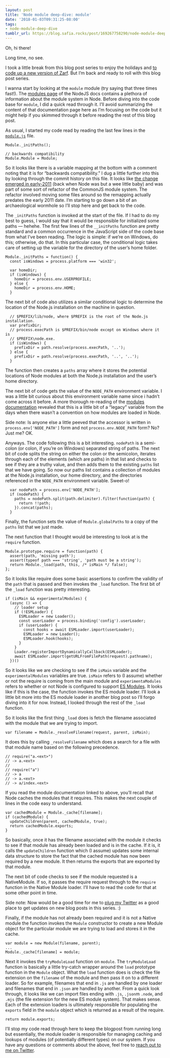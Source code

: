 ```yaml
---
layout: post
title: 'Node module deep-dive: module'
date: '2018-01-03T09:31:25-08:00'
tags:
- node-module-deep-dive
tumblr_url: https://blog.safia.rocks/post/169267758290/node-module-deep-dive-module
---
```

Oh, hi there!

Long time, no see.

I took a little break from this blog post series to enjoy the holidays and [to code up a new version of Zarf](https://blog.tanmulabs.com/post/169235140204/introducing-zarf-v20). But I’m back and ready to roll with this blog post series.

I wanna start by looking at the `module` module (try saying that three times fast!). The [modules page](https://nodejs.org/api/modules.html) of the NodeJS docs contains a plethora of information about the module system in Node. Before diving into the code base for `module`, I did a quick read through it. I’ll avoid summarizing the content of that documentation page here as I’m focusing on the code but it might help if you skimmed through it before reading the rest of this blog post.

As usual, I started my code read by reading the last few lines in the [`module.js`](https://github.com/nodejs/node/blob/5dbd77eb83244fbad731f660ebe5d9829a523821/lib/module.js) file.

    Module._initPaths();
    
    // backwards compatibility
    Module.Module = Module;

So it looks like there is a variable mapping at the bottom with a comment noting that it is for “backwards compatibility.” I dug a little further into this by looking through the commit history on this file. It looks like [the change emerged in early-2011](https://github.com/nodejs/node/commit/5a49f96505e48d2a1aa3a21233976f41fe1257ce) (back when Node was but a wee little baby) and was part of some sort of refactor of the CommonJS module system. The refactor involved moving some files around so the remapping actually predates the early 2011 date. I’m starting to go down a bit of an archaeological wormhole so I’ll stop here and get back to the code.

The `_initPaths` function is invoked at the start of the file. If I had to do my best to guess, I would say that it would be responsible for initialized some paths — hehehe. The first few lines of the `__initPaths` function are pretty standard and a common occurrence in the JavaScript side of the code base from what I’ve been reading. The logic is simple: if we’re on Windows, do this; otherwise, do that. In this particular case, the conditional logic takes care of setting up the variable for the directory of the user’s home folder.

    Module._initPaths = function() {
      const isWindows = process.platform === 'win32';
    
      var homeDir;
      if (isWindows) {
        homeDir = process.env.USERPROFILE;
      } else {
        homeDir = process.env.HOME;
      }

The next bit of code also utilizes a similar conditional logic to determine the location of the Node.js installation on the machine in question.

      // $PREFIX/lib/node, where $PREFIX is the root of the Node.js installation.
      var prefixDir;
      // process.execPath is $PREFIX/bin/node except on Windows where it is
      // $PREFIX\node.exe.
      if (isWindows) {
        prefixDir = path.resolve(process.execPath, '..');
      } else {
        prefixDir = path.resolve(process.execPath, '..', '..');
      }

The function then creates a `paths` array where it stores the potential locations of Node modules at both the Node.js installation and the user’s home directory.

The next bit of code gets the value of the `NODE_PATH` environment variable. I was a little bit curious about this environment variable name since i hadn’t come across it before. A more thorough re-reading of the [modules documentation](https://nodejs.org/api/modules.html#modules_loading_from_the_global_folders) revealed that this is a little bit of a “legacy” variable from the days when there wasn’t a convention on how modules are loaded in Node.

Side note: Is anyone else a little peeved that the accessor is written in `process.env['NODE_PATH']` form and not `process.env.NODE_PATH` form? No? Just me? OK.

Anyways. The code following this is a bit interesting. `nodePath` is a semi-colon (or colon, if you’re on Windows) separated string of paths. The next bit of code splits the string on either the colon or the semicolon, iterates through each of the elements (which are paths) in that list and checks to see if they are a truthy value, and then adds them to the existing `paths` list that we have going. So now our paths list contains a collection of modules at the Node.js installation, our home directory, and the directories referenced in the `NODE_PATH` environment variable. Sweet-o!

      var nodePath = process.env['NODE_PATH'];
      if (nodePath) {
        paths = nodePath.split(path.delimiter).filter(function(path) {
          return !!path;
        }).concat(paths);
      }

Finally, the function sets the value of `Module.globalPaths` to a copy of the `paths` list that we just made.

The next function that I thought would be interesting to look at is the `require` function.

    Module.prototype.require = function(path) {
      assert(path, 'missing path');
      assert(typeof path === 'string', 'path must be a string');
      return Module._load(path, this, /* isMain */ false);
    };

So it looks like require does some basic assertions to confirm the validity of the `path` that is passed and then invokes the `_load` function. The first bit of the `_load` function was pretty interesting.

    if (isMain && experimentalModules) {
      (async () => {
        // loader setup
        if (!ESMLoader) {
          ESMLoader = new Loader();
          const userLoader = process.binding('config').userLoader;
          if (userLoader) {
            const hooks = await ESMLoader.import(userLoader);
            ESMLoader = new Loader();
            ESMLoader.hook(hooks);
          }
        }
        Loader.registerImportDynamicallyCallback(ESMLoader);
        await ESMLoader.import(getURLFromFilePath(request).pathname);
      })()

So it looks like we are checking to see if the `isMain` variable and the `experimentalModules` variables are true. `isMain` refers to (I assume) whether or not the require is coming from the main module and `experimentaModules` refers to whether or not Node is configured to support [ES Modules](https://nodejs.org/api/esm.html). It looks like if this is the case, the function invokes the ES module loader. I’ll look a little bit more into the ES module loader in another blog post so I’ll forgo diving into it for now. Instead, I looked through the rest of the `_load` function.

So it looks like the first thing `_load` does is fetch the filename associated with the module that we are trying to import.

    var filename = Module._resolveFilename(request, parent, isMain);

It does this by calling `_resolveFilename` which does a search for a file with that module name based on the following precedence.

    // require("a.<ext>")
    // -> a.<ext>
    //
    // require("a")
    // -> a
    // -> a.<ext>
    // -> a/index.<ext>

If you read the module documentation linked to above, you’ll recall that Node caches the modules that it requires. This makes the next couple of lines in the code easy to understand.

    var cachedModule = Module._cache[filename];
    if (cachedModule) {
      updateChildren(parent, cachedModule, true);
      return cachedModule.exports;
    }

So basically, once it has the filename associated with the module it checks to see if that module has already been loaded and is in the cache. If it is, it calls the `updateChildren` function which (I assume) updates some internal data structure to store the fact that the cached module has now been required by a new module. It then returns the exports that are exported by that module.

The next bit of code checks to see if the module requested is a NativeModule. If so, it passes the require request through to the `require` function in the Native Module loader. I’ll have to read the code for that at some other point in time.

Side note: Now would be a good time for me to [plug my Twitter](https://twitter.com/captainsafia) as a good place to get updates on new blog posts in this series. :)

Finally, if the module has not already been required and it is not a Native module the function invokes the `Module` constructor to create a new Module object for the particular module we are trying to load and stores it in the cache.

    var module = new Module(filename, parent);
    ...
    Module._cache[filename] = module;

Next it invokes the `tryModuleLoad` function on `module`. The `tryModuleLoad` function is basically a little try-catch wrapper around the `load` prototype function in the `Module` object. What the `load` function does is check the file extension on the `filename` of the module and then pass it on to a different loader. So for example, filenames that end in `.js` are handled by one loader and filenames that end in `.json` are handled by another. From a quick look through, it looks like we can import files ending with `.js`, `.json`m `.node`, and `.mjs` (the file extension for the new ES module system). That makes sense. Each of the extension loaders is ultimately responsible for populating the `exports` field in the `module` object which is returned as a result of the require.

    return module.exports;

I’ll stop my code read through here to keep the blogpost from running long but essentially, the module loader is responsible for managing caching and lookups of modules (of potentially different types) on our system. If you have any questions or comments about the above, feel free to [reach out to me on Twitter](https://twitter.com/captainsafia).

